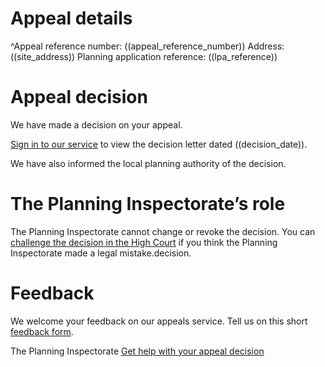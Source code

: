 # Appeal details

^Appeal reference number: ((appeal_reference_number))
Address: ((site_address))
Planning application reference: ((lpa_reference))

# Appeal decision

We have made a decision on your appeal.

[Sign in to our service](<https://appeals-service-test.planninginspectorate.gov.uk/appeals/((appeal_reference_number))>) to view the decision letter dated ((decision_date)).

We have also informed the local planning authority of the decision.

# The Planning Inspectorate’s role

The Planning Inspectorate cannot change or revoke the decision. You can [challenge the decision in the High Court](https://www.gov.uk/appeal-planning-decision/if-you-think-the-appeal-decision-is-legally-incorrect) if you think the Planning Inspectorate made a legal mistake.decision.

# Feedback

We welcome your feedback on our appeals service. Tell us on this short [feedback form](https://forms.office.com/pages/responsepage.aspx?id=mN94WIhvq0iTIpmM5VcIjfMZj__F6D9LmMUUyoUrZDZUOERYMEFBN0NCOFdNU1BGWEhHUFQxWVhUUy4u).

The Planning Inspectorate
[Get help with your appeal decision](https://contact-us.planninginspectorate.gov.uk/hc/en-gb/requests/new)
